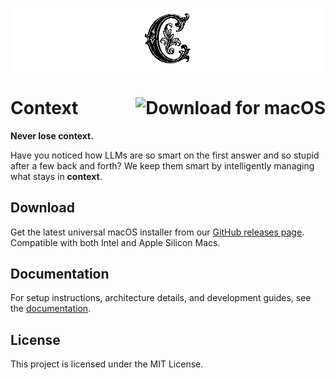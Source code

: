 
![Context Banner](logo-banner.png)

# Context <a href="https://github.com/tartavull/context/releases/latest"><img src="https://img.shields.io/github/v/release/tartavull/context?label=Download%20for%20macOS&style=for-the-badge&logo=apple&logoColor=white&color=blue" alt="Download for macOS" align="right"></a>

**Never lose context.**

Have you noticed how LLMs are so smart on the first answer and so stupid after a few back and forth? We keep them smart by intelligently managing what stays in **context**.

## Download

Get the latest universal macOS installer from our [GitHub releases page](https://github.com/tartavull/context/releases/latest). Compatible with both Intel and Apple Silicon Macs.

## Documentation

For setup instructions, architecture details, and development guides, see the [documentation](https://tartavull.github.io/context/).

## License

This project is licensed under the MIT License. 